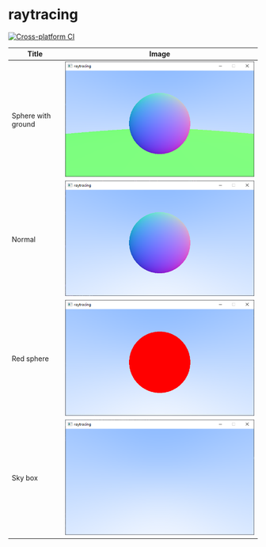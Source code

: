 # raytracing
[![Cross-platform CI](https://github.com/ohto-ai/raytracing/actions/workflows/ci.yaml/badge.svg)](https://github.com/ohto-ai/raytracing/actions/workflows/ci.yaml)

|Title|Image|
|-----|-----|
|Sphere with ground|![](doc/img/sphere_with_ground.png)|
|Normal|![](doc/img/normal.png)|
|Red sphere|![](doc/img/red_sphere.png)|
|Sky box|![](doc/img/sky_box.png)|

